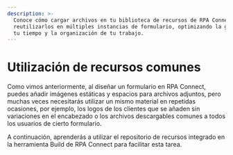 ```yaml
---
description: >-
  Conoce cómo cargar archivos en tu biblioteca de recursos de RPA Connect para
  reutilizarlos en múltiples instancias de formulario, optimizando la gestión de
  tu tiempo y la organización de tu trabajo.
---
```


# Utilización de recursos comunes

Como vimos anteriormente, al diseñar un formulario en RPA Connect, puedes añadir imágenes estáticas y espacios para archivos adjuntos, pero muchas veces necesitarás utilizar un mismo material en repetidas ocasiones, por ejemplo, los logos de los clientes que se añaden sin variaciones en el encabezado o los archivos descargables comunes a todos los usuarios de cierto formulario.

A continuación, aprenderás a utilizar el repositorio de recursos integrado en la herramienta Build de RPA Connect para facilitar esta tarea.
